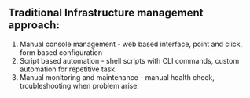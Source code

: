 ## Traditional Infrastructure management approach:
1. Manual console management - web based interface, point and click, form based configuration
2. Script based automation - shell scripts with CLI commands, custom automation for repetitive task.
3. Manual monitoring and maintenance - manual health check, troubleshooting when problem arise.